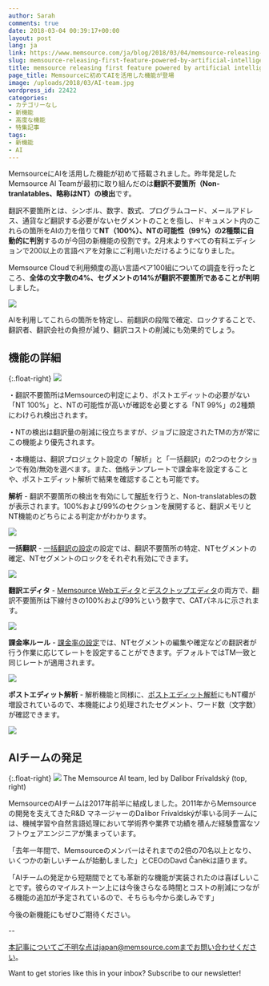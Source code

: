 ```yaml
---
author: Sarah
comments: true
date: 2018-03-04 00:39:17+00:00
layout: post
lang: ja
link: https://www.memsource.com/ja/blog/2018/03/04/memsource-releasing-first-feature-powered-by-artificial-intelligence-jp/
slug: memsource-releasing-first-feature-powered-by-artificial-intelligence-jp
title: memsource releasing first feature powered by artificial intelligence - jp
page_title: Memsourceに初めてAIを活用した機能が登場
image: /uploads/2018/03/AI-team.jpg
wordpress_id: 22422
categories:
- カテゴリーなし
- 新機能
- 高度な機能
- 特集記事
tags:
- 新機能
- AI
---
```

MemsourceにAIを活用した機能が初めて搭載されました。昨年発足したMemsource AI Teamが最初に取り組んだのは**翻訳不要箇所（Non-tranlatables、略称はNT）の検出**です。

翻訳不要箇所とは、シンボル、数字、数式、プログラムコード、メールアドレス、通貨など翻訳する必要がないセグメントのことを指し、ドキュメント内のこれらの箇所をAIの力を借りて**NT（100%）、NTの可能性（99%）の2種類に自動的に判別**するのが今回の新機能の役割です。2月末よりすべての有料エディションで200以上の言語ペアを対象にご利用いただけるようになりました。

<!-- more -->

Memsource Cloudで利用頻度の高い言語ペア100組についての調査を行ったところ、**全体の文字数の4%、セグメントの14%が翻訳不要箇所であることが判明**しました。

[![](/uploads/2018/01/Non-translatable-pie-graph.png)](/uploads/2018/01/Non-translatable-pie-graph.png)


AIを利用してこれらの箇所を特定し、前翻訳の段階で確定、ロックすることで、翻訳者、翻訳会社の負担が減り、翻訳コストの削減にも効果的でしょう。

## 機能の詳細

{:.float-right}
[![](/uploads/2018/01/AI-Non-translatables-Workbench-numbers.png)](/uploads/2018/01/AI-Non-translatables-Workbench-numbers.png)

・翻訳不要箇所はMemsourceの判定により、ポストエディットの必要がない「NT 100%」と、NTの可能性が高いが確認を必要とする「NT 99%」の2種類にわけられ検出されます。

・NTの検出は翻訳量の削減に役立ちますが、ジョブに設定されたTMの方が常にこの機能より優先されます。

・本機能は、翻訳プロジェクト設定の「解析」と「一括翻訳」の2つのセクションで有効/無効を選べます。また、価格テンプレートで課金率を設定することや、ポストエディット解析で結果を確認することも可能です。

**解析** - 翻訳不要箇所の検出を有効にして[解析](https://wiki.memsource.com/wiki/Memsource_Cloud_User_Manual#Analyze)を行うと、Non-translatablesの数が表示されます。100%および99%のセクションを展開すると、翻訳メモリとNT機能のどちらによる判定かがわかります。

[![](/uploads/2018/01/AI-NTs_Default_Analysis.png)](/uploads/2018/01/AI-NTs_Default_Analysis.png)

**一括翻訳** - [一括翻訳の設定](https://wiki.memsource.com/wiki/Memsource_Cloud_User_Manual#Pre-translate)の設定では、翻訳不要箇所の特定、NTセグメントの確定、NTセグメントのロックをそれぞれ有効にできます。

[![](/uploads/2018/01/AI-NTs_PreTranslate_Settings-e1517299371288.png)](/uploads/2018/01/AI-NTs_PreTranslate_Settings-e1517299371288.png)

**翻訳エディタ** - [Memsource Webエディタ](https://wiki.memsource.com/wiki/Memsource_Web_Editor_User_Manual#CAT_Pane)と[デスクトップエディタ](https://www.memsource.com/download/)の両方で、翻訳不要箇所は下線付きの100%および99%という数字で、CATパネルに示されます。

[![](/uploads/2018/01/AI-Non-translatables-Workbench.png)](/uploads/2018/01/AI-Non-translatables-Workbench.png)

**課金率ルール** - [課金率の設定](https://wiki.memsource.com/wiki/Translation_Discount_Scheme)では、NTセグメントの編集や確定などの翻訳者が行う作業に応じてレートを設定することができます。デフォルトではTM一致と同じレートが適用されます。

[![](/uploads/2018/03/Net-rate-schemes-NTs.png)](/uploads/2018/03/Net-rate-schemes-NTs.png)

**ポストエディット解析** - 解析機能と同様に、[ポストエディット解析](https://wiki.memsource.com/wiki/Post-editing_Analysis)にもNT欄が増設されているので、本機能により処理されたセグメント、ワード数（文字数）が確認できます。

[![](/uploads/2018/01/AI-NTs_Post-Editing_analysis.png)](/uploads/2018/01/AI-NTs_Post-Editing_analysis.png)

## AIチームの発足

{:.float-right}
[![](/uploads/2018/01/AI-Team.jpg)](/uploads/2018/01/AI-Team.jpg) The Memsource AI team, led by Dalibor Frívaldský (top, right)

MemsourceのAIチームは2017年前半に結成しました。2011年からMemsourceの開発を支えてきたR&D マネージャーのDalibor Frívaldskýが率いる同チームには、機械学習や自然言語処理において学術界や業界で功績を積んだ経験豊富なソフトウェアエンジニアが集まっています。

「去年一年間で、Memsourceのメンバーはそれまでの2倍の70名以上となり、いくつかの新しいチームが始動しました」とCEOのDavd Čaněkは語ります。

「AIチームの発足から短期間でとても革新的な機能が実装されたのは喜ばしいことです。彼らのマイルストーン上には今後さらなる時間とコストの削減につながる機能の追加が予定されているので、そちらも今から楽しみです」

今後の新機能にもぜひご期待ください。

--

本記事についてご不明な点はjapan@memsource.comまでお問い合わせください。

Want to get stories like this in your inbox? Subscribe to our newsletter!
